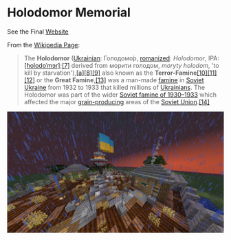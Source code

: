 # Holodomor Memorial

See the Final [Website](https://spfaul.github.io/holodomor/)

From the  [Wikipedia Page](https://en.wikipedia.org/wiki/Holodomor):
> The **Holodomor** ([Ukrainian](https://en.wikipedia.org/wiki/Ukrainian_language "Ukrainian language"): Голодомо́р, [romanized](https://en.wikipedia.org/wiki/Romanization_of_Ukrainian "Romanization of Ukrainian"): _Holodomor_, IPA: [[ɦolodoˈmɔr]](https://en.wikipedia.org/wiki/Help:IPA/Ukrainian "Help:IPA/Ukrainian");[[7]](https://en.wikipedia.org/wiki/Holodomor#cite_note-FOOTNOTEJones201790-7) derived from морити голодом, _moryty holodom_, 'to kill by starvation'),[[a]](https://en.wikipedia.org/wiki/Holodomor#cite_note-8)[[8]](https://en.wikipedia.org/wiki/Holodomor#cite_note-FOOTNOTEGraziosi2005464,_457-9)[[9]](https://en.wikipedia.org/wiki/Holodomor#cite_note-FOOTNOTEWerth2007132-10) also known as the **Terror-Famine**[[10]](https://en.wikipedia.org/wiki/Holodomor#cite_note-FOOTNOTEDavies2006[httpsbooksgooglecombooksid4yWin1-ckYgCpgPA145_145]-11)[[11]](https://en.wikipedia.org/wiki/Holodomor#cite_note-FOOTNOTEBaumeister1999179-12)[[12]](https://en.wikipedia.org/wiki/Holodomor#cite_note-FOOTNOTESternbergSternberg2008[httpsbooksgooglecombooksidTFT2l-RH9FICpgPA67_67]-13) or the **Great Famine**,[[13]](https://en.wikipedia.org/wiki/Holodomor#cite_note-FOOTNOTEBoriakvon_Hagen2009-14) was a man-made [famine](https://en.wikipedia.org/wiki/Famine "Famine") in [Soviet Ukraine](https://en.wikipedia.org/wiki/Ukrainian_Soviet_Socialist_Republic "Ukrainian Soviet Socialist Republic") from 1932 to 1933 that killed millions of [Ukrainians](https://en.wikipedia.org/wiki/Ukrainians "Ukrainians"). The Holodomor was part of the wider [Soviet famine of 1930–1933](https://en.wikipedia.org/wiki/Soviet_famine_of_1930%E2%80%931933 "Soviet famine of 1930–1933") which affected the major [grain-producing](https://en.wikipedia.org/wiki/Agriculture "Agriculture") areas of the [Soviet Union](https://en.wikipedia.org/wiki/Soviet_Union "Soviet Union").[[14]](https://en.wikipedia.org/wiki/Holodomor#cite_note-FOOTNOTELeonavi%C4%8DiusOzolin%C4%8Di%C5%ABt%C4%972019-15)


![World pan image](https://raw.githubusercontent.com/spfaul/holodomor/master/assets/flag2.png)
